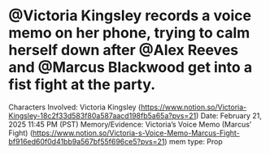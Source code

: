 # @Victoria Kingsley records a voice memo on her phone, trying to calm herself down after @Alex Reeves and @Marcus Blackwood get into a fist fight at the party.

Characters Involved: Victoria Kingsley (https://www.notion.so/Victoria-Kingsley-18c2f33d583f80a587aacd198fb5a65a?pvs=21)
Date: February 21, 2025 11:45 PM (PST)
Memory/Evidence: Victoria’s Voice Memo (Marcus’ Fight)  (https://www.notion.so/Victoria-s-Voice-Memo-Marcus-Fight-bf916ed60f0d41bb9a567bf55f696ce5?pvs=21)
mem type: Prop
